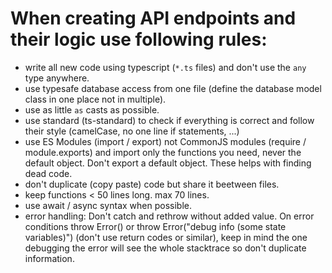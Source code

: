 # When creating API endpoints and their logic use following rules:

- write all new code using typescript (`*.ts` files) and don't use the `any` type anywhere.  
- use typesafe database access from one file (define the database model class in one place not in multiple).  
- use as little `as` casts as possible.  
- use standard (ts-standard) to check if everything is correct and follow their style
  (camelCase, no one line if statements, ...)
- use ES Modules (import / export) not CommonJS modules (require / module.exports) and import only
  the functions you need, never the default object. Don't export a default object. These helps with
  finding dead code.  
- don't duplicate (copy paste) code but share it beetween files.
- keep functions < 50 lines long. max 70 lines.
- use await / async syntax when possible.
- error handling: Don't catch and rethrow without added value. On error conditions throw Error() or
  throw Error("debug info (some state variables)") (don't use return codes or similar), keep in mind
  the one debugging the error will see the whole stacktrace so don't duplicate information.

